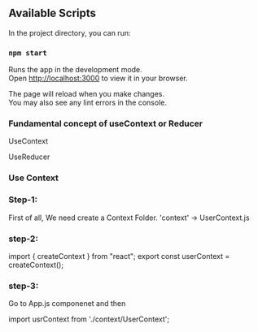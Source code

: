 ## Available Scripts

In the project directory, you can run:

### `npm start`

Runs the app in the development mode.\
Open [http://localhost:3000](http://localhost:3000) to view it in your browser.

The page will reload when you make changes.\
You may also see any lint errors in the console.

### Fundamental concept of useContext or Reducer

<p>UseContext</p>
<p>UseReducer</p>

### Use Context

### Step-1:

First of all, We need create a Context Folder. 'context' -> UserContext.js

### step-2:

import { createContext } from "react";
export const userContext = createContext();

### step-3:

Go to App.js componenet and then

import usrContext from './context/UserContext';
